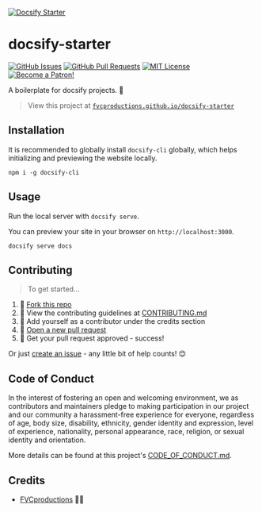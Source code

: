 [![Docsify Starter](https://i.imgur.com/DprjTW5.png?1)](https://github.com/fvcproductions/docsify-starter)

# docsify-starter

[![GitHub Issues](https://img.shields.io/github/issues/fvcproductions/docsify-starter.svg?style=flat-square)](https://github.com/fvcproductions/docsify-starter/issues) [![GitHub Pull Requests](https://img.shields.io/github/issues-pr/fvcproductions/docsify-starter.svg?style=flat-square)](https://github.com/fvcproductions/docsify-starter/pulls) [![MIT License](https://img.shields.io/github/license/fvcproductions/docsify-starter.svg?style=flat-square)](http://badges.mit-license.org) [![Become a Patron!](https://img.shields.io/badge/Patreon-Become%20a%20Patron!-orange.svg?style=flat-square)](https://www.patreon.com/fvcproductions)

A boilerplate for docsify projects. 📝️

> View this project at [`fvcproductions.github.io/docsify-starter`](fvcproductions.github.io/docsify-starter)

## Installation

It is recommended to globally install `docsify-cli` globally, which helps initializing and previewing the website locally.

```shell
npm i -g docsify-cli
```

## Usage

Run the local server with `docsify serve`.

You can preview your site in your browser on `http://localhost:3000`.

```shell
docsify serve docs
```

## Contributing

> To get started...

1. 🍴 [Fork this repo](https://github.com/fvcproductions/docsify-starter#fork-destination-box)
2. 🔨 View the contributing guidelines at [CONTRIBUTING.md](.github/CONTRIBUTING.md)
3. 👥 Add yourself as a contributor under the credits section
4. 🔧 [Open a new pull request](https://github.com/fvcproductions/docsify-starter/compare)
5. 🎉 Get your pull request approved - success!

Or just [create an issue](https://github.com/fvcproductions/docsify-starter/issues) - any little bit of help counts! 😊

## Code of Conduct

In the interest of fostering an open and welcoming environment, we as contributors and maintainers pledge to making participation in our project and our community a harassment-free experience for everyone, regardless of age, body size, disability, ethnicity, gender identity and expression, level of experience, nationality, personal appearance, race, religion, or sexual identity and orientation.

More details can be found at this project's [CODE_OF_CONDUCT.md](CODE_OF_CONDUCT.md).

## Credits

- [FVCproductions](https://github.com/fvcproductions) 🍓🍫
